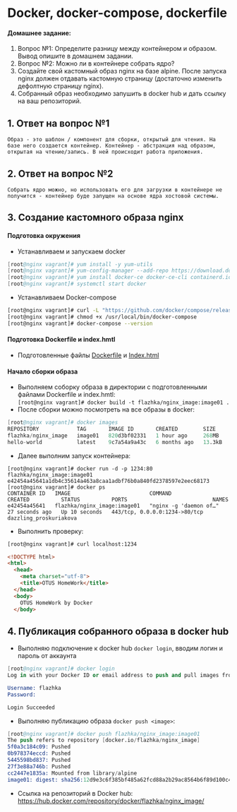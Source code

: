 # Docker, docker-compose, dockerfile

#### Домашнее задание:
1) Вопрос №1: Определите разницу между контейнером и образом. Вывод опишите в домашнем задании.
2) Вопрос №2: Можно ли в контейнере собрать ядро?
3) Создайте свой кастомный образ nginx на базе alpine. После запуска nginx должен отдавать кастомную страницу (достаточно изменить дефолтную страницу nginx).
4) Собранный образ необходимо запушить в docker hub и дать ссылку на ваш репозиторий. 
## 1. Ответ на вопрос №1
    Образ - это шаблон / компонент для сборки, открытый для чтения. На базе него создается контейнер. Контейнер - абстракция над образом, открытая на чтение/запись. В ней происходит работа приложения.
## 2. Ответ на вопрос №2
    Собрать ядро можно, но использовать его для загрузки в контейнере не получится - контейнер буде запущен на основе ядра хостовой системы.
## 3. Создание кастомного образа nginx
#### Подготовка окружения
- Устанавливаем и запускаем docker
```s
[root@nginx vagrant]# yum install -y yum-utils
[root@nginx vagrant]# yum-config-manager --add-repo https://download.docker.com/linux/centos/docker-ce.repo
[root@nginx vagrant]# yum install docker-ce docker-ce-cli containerd.io docker-buildx-plugin docker-compose-plugin
[root@nginx vagrant]# systemctl start docker
```
- Устанавливаем Docker-compose  
```sh
[root@nginx vagrant]# curl -L "https://github.com/docker/compose/releases/download/1.24.1/docker-compose-$(uname -s)-$(uname -m)" -o /usr/local/bin/docker-compose
[root@nginx vagrant]# chmod +x /usr/local/bin/docker-compose
[root@nginx vagrant]# docker-compose --version
```
#### Подготовка Dockerfile и index.hmtl
- Подготовленные файлы [Dockerfile](https://github.com/flazhka/otuslab-homework/blob/master/Lab14/Dockerfile) и [Index.html](https://github.com/flazhka/otuslab-homework/blob/master/Lab14/Index.html)
#### Начало сборки образа
- Выполняем соборку образа в директории с подготовленными файлами Dockerfile и index.hmtl:  
`[root@nginx vagrant]# docker build -t flazhka/nginx_image:image01 .`
- После сборки можно посмотреть на все образы в docker:  
```s
[root@nginx vagrant]# docker images
REPOSITORY            TAG       IMAGE ID       CREATED        SIZE
flazhka/nginx_image   image01   820d3bf02331   1 hour ago     268MB
hello-world           latest    9c7a54a9a43c   6 months ago   13.3kB
```
- Далее выполним запуск контейнера:
```
[root@nginx vagrant]# docker run -d -p 1234:80 flazhka/nginx_image:image01
e42454a45641a1db4c35614a463a8caa1adbf76b0a840fd2378597e2eec68173
[root@nginx vagrant]# docker ps
CONTAINER ID   IMAGE                         COMMAND                  CREATED          STATUS          PORTS                           NAMES
e42454a45641   flazhka/nginx_image:image01   "nginx -g 'daemon of…"   27 seconds ago   Up 10 seconds   443/tcp, 0.0.0.0:1234->80/tcp   dazzling_proskuriakova
```
- Выполнить проверку:  
```html
[root@nginx vagrant]# curl localhost:1234

<!DOCTYPE html>
<html>
  <head>
    <meta charset="utf-8">
    <title>OTUS HomeWork</title>
  </head>
  <body>
    OTUS HomeWork by Docker
  </body>
```
## 4. Публикация собранного образа в docker hub
- Выполняю подключение к docker hub `docker login`, вводим логин и пароль от аккаунта
```s
[root@nginx vagrant]# docker login
Log in with your Docker ID or email address to push and pull images from Docker Hub. If you don't have a Docker ID, head over to https://hub.docker.com/ to create one.

Username: flazhka
Password: 

Login Succeeded
```
- Выполняю публикацию образа `docker push <image>`:  
```s
[root@nginx vagrant]# docker push flazhka/nginx_image:image01
The push refers to repository [docker.io/flazhka/nginx_image]
5f0a3c184c09: Pushed 
0b978374eccd: Pushed 
5445598bd837: Pushed 
27f3e88a746b: Pushed 
cc2447e1835a: Mounted from library/alpine 
image01: digest: sha256:12d9e3c6f385bf485a62fcd88a2b29ac8564b6f89d100c4673ff14b91f0b55f6 size: 1365
```
- Ссылка на репозиторий в Docker hub: 
https://hub.docker.com/repository/docker/flazhka/nginx_image/

